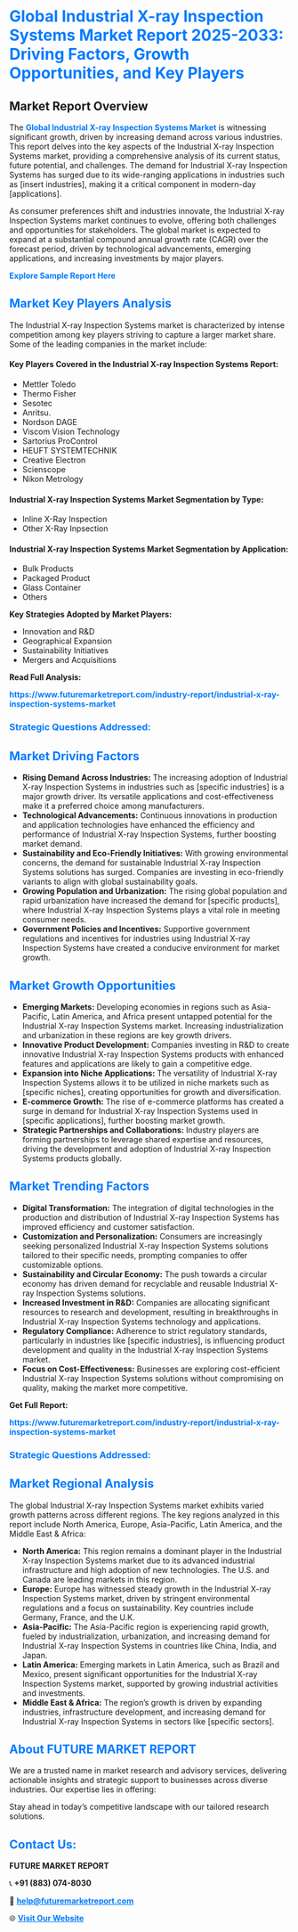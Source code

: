 <h1 style="color: #007BFF;">Global Industrial X-ray Inspection Systems Market Report 2025-2033: Driving Factors, Growth Opportunities, and Key Players</h1>

<section id="overview">
<h2>Market Report Overview</h2>
<p>The <a href="https://www.futuremarketreport.com/industry-report/industrial-x-ray-inspection-systems-market" style="color: #007BFF; text-decoration: none;"><strong>Global Industrial X-ray Inspection Systems Market</strong></a> is witnessing significant growth, driven by increasing demand across various industries. This report delves into the key aspects of the Industrial X-ray Inspection Systems market, providing a comprehensive analysis of its current status, future potential, and challenges. The demand for Industrial X-ray Inspection Systems has surged due to its wide-ranging applications in industries such as [insert industries], making it a critical component in modern-day [applications].</p>
<p>As consumer preferences shift and industries innovate, the Industrial X-ray Inspection Systems market continues to evolve, offering both challenges and opportunities for stakeholders. The global market is expected to expand at a substantial compound annual growth rate (CAGR) over the forecast period, driven by technological advancements, emerging applications, and increasing investments by major players.</p>
</section>

<section id="overview">
<p><a href="https://www.futuremarketreport.com/request-sample/reportId=88630" style="color: #007BFF; text-decoration: none;"><strong>Explore Sample Report Here</strong></a></p>
</section>

<section id="key-players">
<h2 style="color: #007BFF;">Market Key Players Analysis</h2>
<p>The Industrial X-ray Inspection Systems market is characterized by intense competition among key players striving to capture a larger market share. Some of the leading companies in the market include:</p>
<h4>Key Players Covered in the Industrial X-ray Inspection Systems Report:</h4>
<ul><li>Mettler Toledo</li><li>Thermo Fisher</li><li>Sesotec</li><li>Anritsu.</li><li>Nordson DAGE</li><li>Viscom Vision Technology</li><li>Sartorius ProControl</li><li>HEUFT SYSTEMTECHNIK</li><li>Creative Electron</li><li>Scienscope</li><li>Nikon Metrology</li></ul>
<h4>Industrial X-ray Inspection Systems Market Segmentation by Type:</h4>
<ul><li>Inline X-Ray Inspection</li><li>Other X-Ray Inpsection</li></ul>

<h4>Industrial X-ray Inspection Systems Market Segmentation by Application:</h4>
<ul><li>Bulk Products</li><li>Packaged Product</li><li>Glass Container</li><li>Others</li></ul>
<p><strong>Key Strategies Adopted by Market Players:</strong></p>
<ul>
<li>Innovation and R&D</li>
<li>Geographical Expansion</li>
<li>Sustainability Initiatives</li>
<li>Mergers and Acquisitions</li>
</ul>
</section>

<section>
<p><strong>Read Full Analysis: </strong></p><a href="https://www.futuremarketreport.com/industry-report/industrial-x-ray-inspection-systems-market" style="color: #007BFF; text-decoration: none;"><strong>https://www.futuremarketreport.com/industry-report/industrial-x-ray-inspection-systems-market</strong></a>
<h3 style="color: #007BFF;">Strategic Questions Addressed:</h3>
</section>

<section id="driving-factors">
<h2 style="color: #007BFF;">Market Driving Factors</h2>
<ul>
<li><strong>Rising Demand Across Industries:</strong> The increasing adoption of Industrial X-ray Inspection Systems in industries such as [specific industries] is a major growth driver. Its versatile applications and cost-effectiveness make it a preferred choice among manufacturers.</li>
<li><strong>Technological Advancements:</strong> Continuous innovations in production and application technologies have enhanced the efficiency and performance of Industrial X-ray Inspection Systems, further boosting market demand.</li>
<li><strong>Sustainability and Eco-Friendly Initiatives:</strong> With growing environmental concerns, the demand for sustainable Industrial X-ray Inspection Systems solutions has surged. Companies are investing in eco-friendly variants to align with global sustainability goals.</li>
<li><strong>Growing Population and Urbanization:</strong> The rising global population and rapid urbanization have increased the demand for [specific products], where Industrial X-ray Inspection Systems plays a vital role in meeting consumer needs.</li>
<li><strong>Government Policies and Incentives:</strong> Supportive government regulations and incentives for industries using Industrial X-ray Inspection Systems have created a conducive environment for market growth.</li>
</ul>
</section>

<section id="growth-opportunities">
<h2 style="color: #007BFF;">Market Growth Opportunities</h2>
<ul>
<li><strong>Emerging Markets:</strong> Developing economies in regions such as Asia-Pacific, Latin America, and Africa present untapped potential for the Industrial X-ray Inspection Systems market. Increasing industrialization and urbanization in these regions are key growth drivers.</li>
<li><strong>Innovative Product Development:</strong> Companies investing in R&D to create innovative Industrial X-ray Inspection Systems products with enhanced features and applications are likely to gain a competitive edge.</li>
<li><strong>Expansion into Niche Applications:</strong> The versatility of Industrial X-ray Inspection Systems allows it to be utilized in niche markets such as [specific niches], creating opportunities for growth and diversification.</li>
<li><strong>E-commerce Growth:</strong> The rise of e-commerce platforms has created a surge in demand for Industrial X-ray Inspection Systems used in [specific applications], further boosting market growth.</li>
<li><strong>Strategic Partnerships and Collaborations:</strong> Industry players are forming partnerships to leverage shared expertise and resources, driving the development and adoption of Industrial X-ray Inspection Systems products globally.</li>
</ul>
</section>

<section id="trending-factors">
<h2 style="color: #007BFF;">Market Trending Factors</h2>
<ul>
<li><strong>Digital Transformation:</strong> The integration of digital technologies in the production and distribution of Industrial X-ray Inspection Systems has improved efficiency and customer satisfaction.</li>
<li><strong>Customization and Personalization:</strong> Consumers are increasingly seeking personalized Industrial X-ray Inspection Systems solutions tailored to their specific needs, prompting companies to offer customizable options.</li>
<li><strong>Sustainability and Circular Economy:</strong> The push towards a circular economy has driven demand for recyclable and reusable Industrial X-ray Inspection Systems solutions.</li>
<li><strong>Increased Investment in R&D:</strong> Companies are allocating significant resources to research and development, resulting in breakthroughs in Industrial X-ray Inspection Systems technology and applications.</li>
<li><strong>Regulatory Compliance:</strong> Adherence to strict regulatory standards, particularly in industries like [specific industries], is influencing product development and quality in the Industrial X-ray Inspection Systems market.</li>
<li><strong>Focus on Cost-Effectiveness:</strong> Businesses are exploring cost-efficient Industrial X-ray Inspection Systems solutions without compromising on quality, making the market more competitive.</li>
</ul>
</section>

<section>
<p><strong>Get Full Report: </strong></p><a href="https://www.futuremarketreport.com/industry-report/industrial-x-ray-inspection-systems-market" style="color: #007BFF; text-decoration: none;"><strong>https://www.futuremarketreport.com/industry-report/industrial-x-ray-inspection-systems-market</strong></a>
<h3 style="color: #007BFF;">Strategic Questions Addressed:</h3>
</section>


<section id="regional-analysis">
<h2 style="color: #007BFF;">Market Regional Analysis</h2>
<p>The global Industrial X-ray Inspection Systems market exhibits varied growth patterns across different regions. The key regions analyzed in this report include North America, Europe, Asia-Pacific, Latin America, and the Middle East & Africa:</p>
<ul>
<li><strong>North America:</strong> This region remains a dominant player in the Industrial X-ray Inspection Systems market due to its advanced industrial infrastructure and high adoption of new technologies. The U.S. and Canada are leading markets in this region.</li>
<li><strong>Europe:</strong> Europe has witnessed steady growth in the Industrial X-ray Inspection Systems market, driven by stringent environmental regulations and a focus on sustainability. Key countries include Germany, France, and the U.K.</li>
<li><strong>Asia-Pacific:</strong> The Asia-Pacific region is experiencing rapid growth, fueled by industrialization, urbanization, and increasing demand for Industrial X-ray Inspection Systems in countries like China, India, and Japan.</li>
<li><strong>Latin America:</strong> Emerging markets in Latin America, such as Brazil and Mexico, present significant opportunities for the Industrial X-ray Inspection Systems market, supported by growing industrial activities and investments.</li>
<li><strong>Middle East & Africa:</strong> The region’s growth is driven by expanding industries, infrastructure development, and increasing demand for Industrial X-ray Inspection Systems in sectors like [specific sectors].</li>
</ul>
</section>

<footer>
<h2 style="color: #007BFF;">About FUTURE MARKET REPORT</h2>
<p>We are a trusted name in market research and advisory services, delivering actionable insights and strategic support to businesses across diverse industries. Our expertise lies in offering:</p>

<p>Stay ahead in today’s competitive landscape with our tailored research solutions.</p>

<h2 style="color: #007BFF;">Contact Us:</h2>
<p><strong>FUTURE MARKET REPORT</strong></p>
<p>📞 <strong>+91 (883) 074-8030</strong></p>
<p>📧 <strong><a href="mailto:help@futuremarketreport.com" style="color: #007BFF;">help@futuremarketreport.com</a></strong></p>
<p>🌐 <strong><a href="https://www.futuremarketreport.com/" style="color: #007BFF;">Visit Our Website</a></strong></p>
</footer>